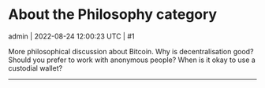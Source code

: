 # About the Philosophy category

admin | 2022-08-24 12:00:23 UTC | #1

More philosophical discussion about Bitcoin. Why is decentralisation good? Should you prefer to work with anonymous people? When is it okay to use a custodial wallet?

-------------------------


